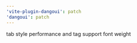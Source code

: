 ```yaml
---
'vite-plugin-dangoui': patch
'dangoui': patch
---
```


tab style performance and tag support font weight
